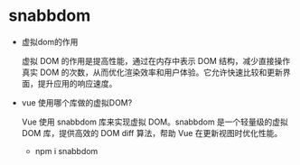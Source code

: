 # snabbdom

- 虚拟dom的作用 

    虚拟 DOM 的作用是提高性能，通过在内存中表示 DOM 结构，减少直接操作真实 DOM 的次数，从而优化渲染效率和用户体验。它允许快速比较和更新界面，提升应用的响应速度。

- vue 使用哪个库做的虚拟DOM?

    Vue 使用 snabbdom 库来实现虚拟 DOM。snabbdom 是一个轻量级的虚拟 DOM 库，提供高效的 DOM diff 算法，帮助 Vue 在更新视图时优化性能。

    - npm i snabbdom
    